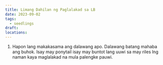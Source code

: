```yaml
---
title: Limang Dahilan ng Paglalakad sa LB
date: 2023-09-02
tags:
  - seedlings
draft:
locations: 
---
```

1. Hapon lang makakasama ang dalawang apo. Dalawang batang mahaba ang buhok. Isay may ponytail isay may buntot lang uuwi sa may riles lng naman kaya maglalakad na mula palengke pauwi.